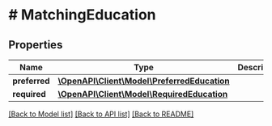 # # MatchingEducation

## Properties

Name | Type | Description | Notes
------------ | ------------- | ------------- | -------------
**preferred** | [**\OpenAPI\Client\Model\PreferredEducation**](PreferredEducation.md) |  |
**required** | [**\OpenAPI\Client\Model\RequiredEducation**](RequiredEducation.md) |  |

[[Back to Model list]](../../README.md#models) [[Back to API list]](../../README.md#endpoints) [[Back to README]](../../README.md)
